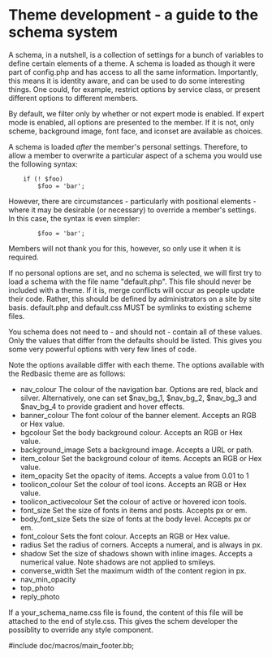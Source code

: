 # Theme development - a guide to the schema system


A schema, in a nutshell, is a collection of settings for a bunch of variables to define
certain elements of a theme.  A schema is loaded as though it were part of config.php
and has access to all the same information.  Importantly, this means it is identity aware,
and can be used to do some interesting things.  One could, for example, restrict options
by service class, or present different options to different members.

By default, we filter only by whether or not expert mode is enabled.  If expert mode is
enabled, all options are presented to the member.  If it is not, only scheme, background
image, font face, and iconset are available as choices.

A schema is loaded *after* the member's personal settings.  Therefore, to allow a member
to overwrite a particular aspect of a schema you would use the following syntax:

        if (! $foo)
            $foo = 'bar';

However, there are circumstances - particularly with positional elements - where it
may be desirable (or necessary) to override a member's settings.  In this case, the syntax
is even simpler:

            $foo = 'bar';

Members will not thank you for this, however, so only use it when it is required.

If no personal options are set, and no schema is selected, we will first try to load a schema
with the file name "default.php".  This file should never be included with a theme.  If it
is, merge conflicts will occur as people update their code.  Rather, this should be defined
by administrators on a site by site basis.
default.php and default.css MUST be symlinks to existing scheme files.

You schema does not need to - and should not - contain all of these values.  Only the values
that differ from the defaults should be listed.  This gives you some very powerful options
with very few lines of code.

Note the options available differ with each theme.  The options available with the Redbasic 
theme are as follows:

* nav_colour
	The colour of the navigation bar.  Options are red, black and silver.  Alternatively, 
	one can set $nav_bg_1, $nav_bg_2, $nav_bg_3 and $nav_bg_4 to provide gradient and
	hover effects.
* banner_colour
	The font colour of the banner element.  Accepts an RGB or Hex value.
* bgcolour
	Set the body background colour.  Accepts an RGB or Hex value.
* background_image
	Sets a background image.  Accepts a URL or path.
* item_colour
	Set the background colour of items.  Accepts an RGB or Hex value.
* item_opacity
	Set the opacity of items.  Accepts a value from 0.01 to 1
* toolicon_colour
	Set the colour of tool icons.  Accepts an RGB or Hex value.
* toolicon_activecolour
	Set the colour of active or hovered icon tools.
* font_size
	Set the size of fonts in items and posts.  Accepts px or em.
* body_font_size
	Sets the size of fonts at the body level.  Accepts px or em.
* font_colour
	Sets the font colour.  Accepts an RGB or Hex value.
* radius
	Set the radius of corners.  Accepts a numeral, and is always in px.
* shadow
	Set the size of shadows shown with inline images.  Accepts a numerical 
	value.  Note shadows are not applied to smileys.
* converse_width
	Set the maximum width of the content region in px.
* nav_min_opacity
* top_photo
* reply_photo

If a your_schema_name.css file is found, the content of this file will be attached to the end of style.css.
This gives the schem developer the possiblity to override any style component.


#include doc/macros/main_footer.bb;

